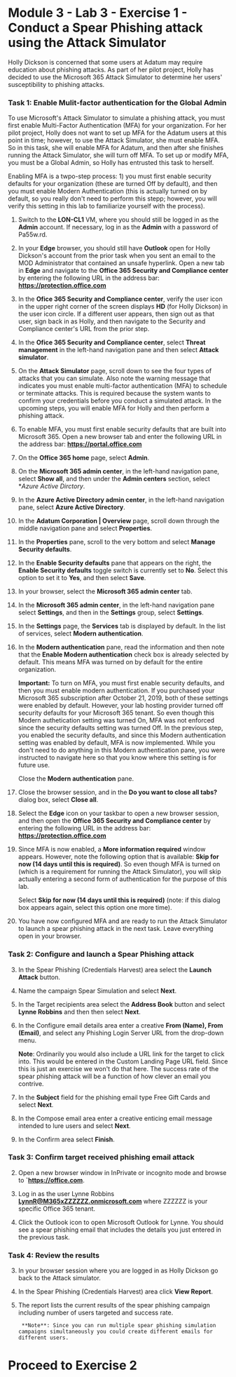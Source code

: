 # Module 3 - Lab 3 - Exercise 1 - Conduct a Spear Phishing attack using the Attack Simulator

Holly Dickson is concerned that some users at Adatum may require education about phishing attacks. As part of her pilot project, Holly has decided to use the Microsoft 365 Attack Simulator to determine her users' susceptibility to phishing attacks.


### Task 1: Enable Mulit-factor authentication for the Global Admin
To use Microsoft's Attack Simulator to simulate a phishing attack, you must first enable Multi-Factor Authentication (MFA) for your organization. For her pilot project, Holly does not want to set up MFA for the Adatum users at this point in time; however, to use the Attack Simulator, she must enable MFA. So in this task, she will enable MFA for Adatum, and then after she finishes running the Attack Simulator, she will turn off MFA. To set up or modify MFA, you must be a Global Admin, so Holly has entrusted this task to herself. 

Enabling MFA is a twpo-step process: 1) you must first enable security defaults for your organization (these are turned Off by default), and then you must enable Modern Authentication (this is actually turned on by default, so you really don't need to perform this stepp; however, you will verify this setting in this lab to familiarize yourself with the process).

1. Switch to the **LON-CL1** VM, where you should still be logged in as the **Admin** account. If necessary, log in as the **Admin** with a password of Pa55w.rd. 

2. In your **Edge** browser, you should still have **Outlook** open for Holly Dickson's account from the prior task when you sent an email to the MOD Administrator that contained an unsafe hyperlink. Open a new tab in **Edge** and navigate to the **Office 365 Security and Compliance center** by entering the following URL in the address bar: **https://protection.office.com**

3. In the **Ofice 365 Security and Compliance center**, verify the user icon in the upper right corner of the screen displays **HD** (for Holly Dickson) in the user icon circle. If a  different user appears, then sign out as that user, sign back in as Holly, and then navigate to the Security and Compliance center's URL from the prior step. 

4. In the **Ofice 365 Security and Compliance center**, select **Threat management** in the left-hand navigation pane and then select **Attack simulator**. 

5. On the **Attack Simulator** page, scroll down to see the four types of attacks that you can simulate. Also note the warning message that indicates you must enable multi-factor authentication (MFA) to schedule or terminate attacks. This is required because the system wants to confirm your credentials before you conduct a simulated attack. In the upcoming steps, you will enable MFA for Holly and then perform a phishing attack.
5. To enable MFA, you must first enable security defaults that are built into Microsoft 365. Open a new browser tab and enter the following URL in the address bar: **https://portal.office.com**

6. On the **Office 365 home** page, select **Admin**. 

7. On the **Microsoft 365 admin center**, in the left-hand navigation pane, select **Show all**, and then under the **Admin centers** section, select **Azure Active Dirctory*.

8. In the **Azure Active Directory admin center**, in the left-hand navigation pane, select **Azure Active Directory**.

9. In the **Adatum Corporation | Overview** page, scroll down through the middle navigation pane and select **Properties**.

10. In the **Properties** pane, scroll to the very bottom and select **Manage Security defaults**.

11. In the **Enable Security defaults** pane that appears on the right, the **Enable Security defaults** toggle switch is currently set to **No**. Select this option to set it to **Yes**, and then select **Save**.

12. In your browser, select the **Microsoft 365 admin center** tab. 

13. In the **Microsoft 365 admin center**, in the left-hand navigation pane select **Settings**, and then in the **Settings** group, select **Settings**.

14. In the **Settings** page, the **Services** tab is displayed by default. In the list of services, select **Modern authentication**.

15. In the **Modern authentication** pane, read the information and then note that the **Enable Modern authentication** check box is already selected by default. This means MFA was turned on by default for the entire organization.  <br/>

	**Important:** To turn on MFA, you must first enable security defaults, and then you must enable modern authentication. If you purchased your Microsoft 365 subscription after October 21, 2019, both of these settings were enabled by default. However, your lab hosting provider turned off security defaults for your Microsoft 365 tenant. So even though this Modern authetication setting was turned On, MFA was not enforced since the security defaults setting was turned Off. In the previous step, you enabled the security defaults, and since this Modern authentication setting was enabled by default, MFA is now implemented. While you don't need to do anything in this Modern authentication pane, you were instructed to navigate here so that you know where this setting is for future use. <br/>

	Close the **Modern authentication** pane.

16. Close the browser session, and in the **Do you want to close all tabs?** dialog box, select **Close all**. 

17. Select the **Edge** icon on your taskbar to open a new browser session, and then open the **Office 365 Security and Compliance center** by entering the following URL in the address bar: **https://protection.office.com**

18. Since MFA is now enabled, a **More information required** window appears. However, note the following option that is available: **Skip for now (14 days until this is required)**. So even though MFA is turned on (which is a requirement for running the Attack Simulator), you will skip actually entering a second form of authentication for the purpose of this lab. <br/>

	Select **Skip for now (14 days until this is required)** (note: if this dialog box appears again, select this option one more time).

19. You have now configured MFA and are ready to run the Attack Simulator to launch a spear phishing attack in the next task. Leave everything open in your browser. 

### Task 2: Configure and launch a Spear Phishing attack
3.  In the Spear Phishing (Credentials Harvest) area select the **Launch Attack** button.

4.  Name the campaign Spear Simulation and select **Next**.

5.  In the Target recipients area select the **Address Book** button and select **Lynne Robbins** and then then select  **Next**.

6.  In the Configure email details area enter a creative **From (Name), From (Email)**, and select any Phishing Login Server URL from the drop-down menu.

      **Note**: Ordinarily you would also include a URL link for the target to click into.  This would be entered in the Custom Landing Page URL field.  Since this is just an exercise we won't do that here.  The success rate of the spear phishing attack will be a function of how clever an email you contrive. 

7.  In the **Subject** field for the phishing email type Free Gift Cards and select **Next**.

8.  In the Compose email area enter a creative enticing email message intended to lure users and select **Next**.

9.  In the Confirm area select **Finish**.


### Task 3: Confirm target received phishing email attack

2.  Open a new browser window in InPrivate or incognito mode and browse to **`https://office.com**.
 
3.  Log in as the user Lynne Robbins **LynnR@M365xZZZZZZ.onmicrosoft.com** where ZZZZZZ is your specific Office 365 tenant.

4.  Click the Outlook icon to open Microsoft Outlook for Lynne. You should see a spear phishing email that includes the details you just entered in the previous task.


### Task 4: Review the results

3. In your browser session where you are logged in as Holly Dickson go back to the Attack simulator.

4. In the Spear Phishing (Credentials Harvest) area click **View Report**.

5. The report lists the current results of the spear phishing campaign including number of users targeted and success rate.  
    
		**Note**: Since you can run multiple spear phishing simulation campaigns simultaneously you could create different emails for different users.

# Proceed to Exercise 2
